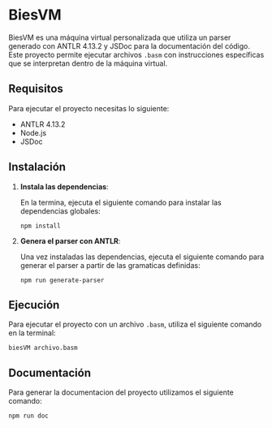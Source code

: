 # BiesVM

BiesVM es una máquina virtual personalizada que utiliza un parser generado con ANTLR 4.13.2 y JSDoc para la documentación del código. 
Este proyecto permite ejecutar archivos `.basm` con instrucciones específicas que se interpretan dentro de la máquina virtual.

## Requisitos

Para ejecutar el proyecto necesitas lo siguiente:

- ANTLR 4.13.2
- Node.js
- JSDoc

## Instalación

1. **Instala las dependencias**:

    En la termina, ejecuta el siguiente comando para instalar las dependencias globales:

    ``
    npm install
    ``

2. **Genera el parser con ANTLR**:

    Una vez instaladas las dependencias, ejecuta el siguiente comando para generar el parser a partir de las gramaticas definidas:

    ``
    npm run generate-parser
    ``
## Ejecución

Para ejecutar el proyecto con un archivo `.basm`, utiliza el siguiente comando en la terminal:

``
biesVM archivo.basm
``

## Documentación

Para generar la documentacion del proyecto utilizamos el siguiente comando:

``
npm run doc
``